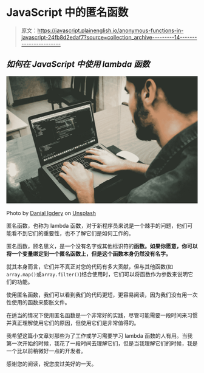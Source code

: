 # JavaScript 中的匿名函数

> 原文：<https://javascript.plainenglish.io/anonymous-functions-in-javascript-24fb8d2edaf7?source=collection_archive---------14----------------------->

## *如何在 JavaScript 中使用 lambda 函数*

![](img/22db01d78781dd7d507dabac5c4eb7ff.png)

Photo by [Danial Igdery](https://unsplash.com/@ricaros?utm_source=unsplash&utm_medium=referral&utm_content=creditCopyText) on [Unsplash](/s/photos/programming?utm_source=unsplash&utm_medium=referral&utm_content=creditCopyText)

匿名函数，也称为 lambda 函数，对于新程序员来说是一个棘手的问题，他们可能看不到它们的重要性，也不了解它们是如何工作的。

匿名函数，顾名思义，是一个没有名字或其他标识符的**函数。如果你愿意，你可以将一个变量绑定到一个匿名函数上，但是这个函数本身仍然没有名字。**

就其本身而言，它们并不真正对您的代码有多大贡献，但与其他函数(如`array.map()`或`array.filter()`)结合使用时，它们可以将函数作为参数来说明它们的功能。

使用匿名函数，我们可以看到我们的代码更短，更容易阅读，因为我们没有用一次性使用的函数来膨胀文件。

在适当的情况下使用匿名函数是一个非常好的实践，尽管可能需要一段时间来习惯并真正理解使用它们的原因，但使用它们是非常值得的。

我希望这篇小文章对那些为了工作或学习需要学习 lambda 函数的人有用。当我第一次开始的时候，我花了一段时间去理解它们，但是当我理解它们的时候，我是一个比以前稍微好一点的开发者。

感谢您的阅读，祝您度过美好的一天。